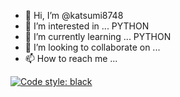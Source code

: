 - 👋 Hi, I’m @katsumi8748
- 👀 I’m interested in ... PYTHON
- 🌱 I’m currently learning ... PYTHON
- 💞️ I’m looking to collaborate on ... 
- 📫 How to reach me ...

[![Code style: black](https://img.shields.io/badge/code%20style-black-000000.svg)](https://github.com/psf/black)

<!---
katsumi8748/katsumi8748 is a ✨ special ✨ repository because its `README.md` (this file) appears on your GitHub profile.
You can click the Preview link to take a look at your changes.
--->
